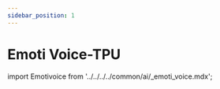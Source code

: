 ```yaml
---
sidebar_position: 1
---
```


# Emoti Voice-TPU

import Emotivoice from '../../../../common/ai/\_emoti_voice.mdx';

<Emotivoice />
